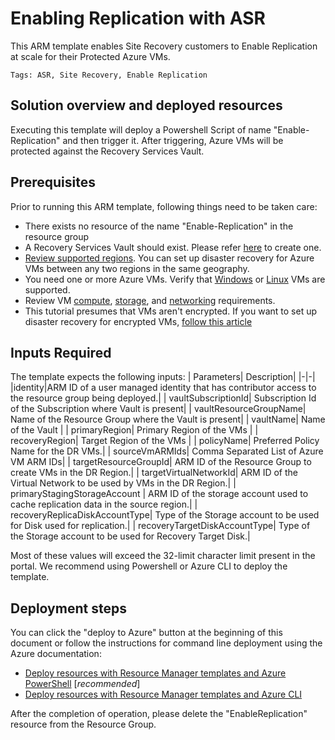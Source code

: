 # Enabling Replication with ASR

This ARM template enables Site Recovery customers to Enable Replication at scale for their Protected Azure VMs.

`Tags: ASR, Site Recovery, Enable Replication`

## Solution overview and deployed resources

Executing this template will deploy a Powershell Script of name "Enable-Replication" and then trigger it. After triggering, Azure VMs will be protected against the Recovery Services Vault.

## Prerequisites

Prior to running this ARM template, following things need to be taken care:

- There exists no resource of the name "Enable-Replication" in the resource group
- A Recovery Services Vault should exist. Please refer [here](https://docs.microsoft.com/azure/site-recovery/quickstart-create-vault-template) to create one.
- [Review supported regions](https://docs.microsoft.com/azure/site-recovery/azure-to-azure-support-matrix#region-support). You can set up disaster recovery for Azure VMs between any two regions in the same geography.
- You need one or more Azure VMs. Verify that [Windows](https://docs.microsoft.com/azure/site-recovery/azure-to-azure-support-matrix#windows) or [Linux](https://docs.microsoft.com/azure/site-recovery/azure-to-azure-support-matrix#replicated-machines---linux-file-systemguest-storage) VMs are supported.
- Review VM [compute](https://docs.microsoft.com/azure/site-recovery/azure-to-azure-support-matrix#replicated-machines---compute-settings), [storage](https://docs.microsoft.com/azure/site-recovery/azure-to-azure-support-matrix#replicated-machines---storage), and [networking](https://docs.microsoft.com/azure/site-recovery/azure-to-azure-support-matrix#replicated-machines---networking) requirements.
- This tutorial presumes that VMs aren't encrypted. If you want to set up disaster recovery for encrypted VMs, [follow this article](azure-to-azure-how-to-enable-replication-ade-vms.md)

## Inputs Required

The template expects the following inputs:
| Parameters| Description|
|-|-|
|identity|ARM ID of a user managed identity that has contributor access to the resource group being deployed.|
| vaultSubscriptionId| Subscription Id of the Subscription where Vault is present|
| vaultResourceGroupName| Name of the Resource Group where the Vault is present|
| vaultName| Name of the Vault |
| primaryRegion| Primary Region of the VMs |
| recoveryRegion| Target Region of the VMs |
| policyName| Preferred Policy Name for the DR VMs.|
| sourceVmARMIds| Comma Separated List of Azure VM ARM IDs|
| targetResourceGroupId| ARM ID of the Resource Group to create VMs in the DR Region.|
| targetVirtualNetworkId| ARM ID of the Virtual Network to be used by VMs in the DR Region.|
| primaryStagingStorageAccount | ARM ID of the storage account used to cache replication data in the source region.|
| recoveryReplicaDiskAccountType| Type of the Storage account to be used for Disk used for replication.|
| recoveryTargetDiskAccountType| Type of the Storage account to be used for Recovery Target Disk.|

Most of these values will exceed the 32-limit character limit present in the portal. We recommend using Powershell or Azure CLI to deploy the template.

## Deployment steps

You can click the "deploy to Azure" button at the beginning of this document or follow the instructions for command line deployment using the Azure documentation:

- [Deploy resources with Resource Manager templates and Azure PowerShell](https://docs.microsoft.com/azure/azure-resource-manager/resource-group-template-deploy) [_recommended_]
- [Deploy resources with Resource Manager templates and Azure CLI](https://docs.microsoft.com/azure/azure-resource-manager/resource-group-template-deploy-cli)

After the completion of operation, please delete the "EnableReplication" resource from the Resource Group.